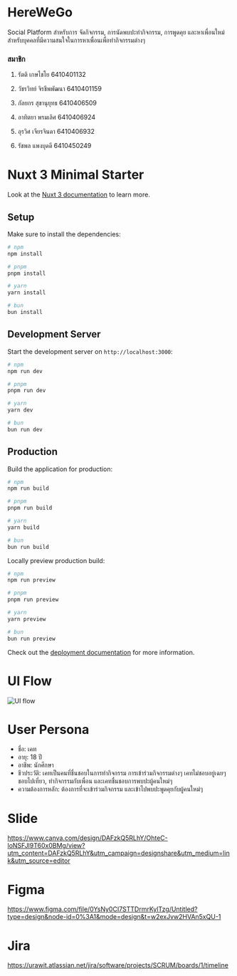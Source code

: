 
# HereWeGo
Social Platform สำหรับการ จัดกิจกรรม, การนัดพบปะทำกิจกรรม, การพูดคุย และหาเพื่อนใหม่สำหรับบุคคลที่มีความสนใจในการหาเพื่อนเพื่อทำกิจกรรมต่างๆ 
### สมาชิก
1. รัตติ เกษไชโย  6410401132

2. วัชรวิทย์ จิรชีพพัฒนา  6410401159

3. กัลยกร สุขานุยุทธ  6410406509

4. อาทิตยา พรมเลิศ  6410406924

5. อุรวิศ เจียรจินดา  6410406932

6. รัชพล แพงบุดดี  6410450249




# Nuxt 3 Minimal Starter

Look at the [Nuxt 3 documentation](https://nuxt.com/docs/getting-started/introduction) to learn more.

## Setup

Make sure to install the dependencies:

```bash
# npm
npm install

# pnpm
pnpm install

# yarn
yarn install

# bun
bun install
```

## Development Server

Start the development server on `http://localhost:3000`:

```bash
# npm
npm run dev

# pnpm
pnpm run dev

# yarn
yarn dev

# bun
bun run dev
```

## Production

Build the application for production:

```bash
# npm
npm run build

# pnpm
pnpm run build

# yarn
yarn build

# bun
bun run build
```

Locally preview production build:

```bash
# npm
npm run preview

# pnpm
pnpm run preview

# yarn
yarn preview

# bun
bun run preview
```

Check out the [deployment documentation](https://nuxt.com/docs/getting-started/deployment) for more information.

# UI Flow
![UI flow](image.png)

# User Persona
* ชื่อ: เคท
* อายุ: 18 ปี
* อาชีพ: นักศึกษา
* ชีวประวัติ: เคทเป็นคนที่ชื่นชอบในการทำกิจกรรม การเข้าร่วมกิจกรรมต่างๆ เคทไม่ชอบอยู่เฉยๆ ชอบไปเที่ยว, ทำกิจกรรมกับเพื่อน และเคทชื่นชอบการพบปะผู้คนใหม่ๆ 
* ความต้องการหลัก: ต้องการที่จะเข้าร่วมกิจกรรม และเข้าไปพบปะพูดคุยกับผู้คนใหม่ๆ


# Slide
https://www.canva.com/design/DAFzkQ5RLhY/OhteC-loNSFJl9T60x0BMg/view?utm_content=DAFzkQ5RLhY&utm_campaign=designshare&utm_medium=link&utm_source=editor 

# Figma
https://www.figma.com/file/0YsNy0CI7STTDrmrKylTzg/Untitled?type=design&node-id=0%3A1&mode=design&t=w2exJvw2HVAn5xQU-1

# Jira
https://urawit.atlassian.net/jira/software/projects/SCRUM/boards/1/timeline


